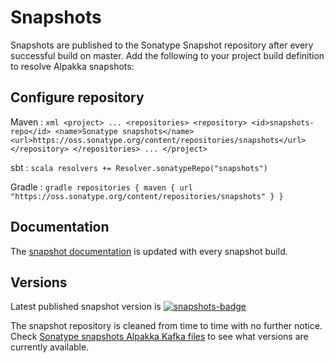 # Snapshots 

[snapshots-badge]:  https://img.shields.io/nexus/s/com.lightbend.akka/akka-stream-alpakka-csv_2.13?server=https%3A%2F%2Foss.sonatype.org
[snapshots]:        https://oss.sonatype.org/content/repositories/snapshots/com/lightbend/akka/akka-stream-alpakka-csv_2.13/

Snapshots are published to the Sonatype Snapshot repository after every successful build on master.
Add the following to your project build definition to resolve Alpakka snapshots:

## Configure repository

Maven
:   ```xml
    <project>
    ...
      <repositories>
        <repository>
            <id>snapshots-repo</id>
            <name>Sonatype snapshots</name>
            <url>https://oss.sonatype.org/content/repositories/snapshots</url>
        </repository>
      </repositories>
    ...
    </project>
    ```

sbt
:   ```scala
    resolvers += Resolver.sonatypeRepo("snapshots")
    ```

Gradle
:   ```gradle
    repositories {
      maven {
        url  "https://oss.sonatype.org/content/repositories/snapshots"
      }
    }
    ```

## Documentation

The [snapshot documentation](https://doc.akka.io/docs/alpakka/snapshot/) is updated with every snapshot build.


## Versions

Latest published snapshot version is [![snapshots-badge][]][snapshots]

The snapshot repository is cleaned from time to time with no further notice. Check [Sonatype snapshots Alpakka Kafka files](https://oss.sonatype.org/content/repositories/snapshots/com/lightbend/akka/) to see what versions are currently available.
